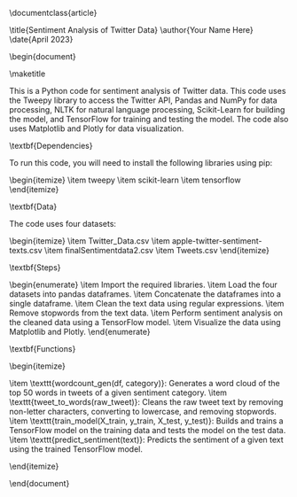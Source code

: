 \documentclass{article}

\title{Sentiment Analysis of Twitter Data}
\author{Your Name Here}
\date{April 2023}

\begin{document}

\maketitle

This is a Python code for sentiment analysis of Twitter data. This code uses the Tweepy library to access the Twitter API, Pandas and NumPy for data processing, NLTK for natural language processing, Scikit-Learn for building the model, and TensorFlow for training and testing the model. The code also uses Matplotlib and Plotly for data visualization.

\textbf{Dependencies}

To run this code, you will need to install the following libraries using pip:

\begin{itemize}
\item tweepy
\item scikit-learn
\item tensorflow
\end{itemize}

\textbf{Data}

The code uses four datasets:

\begin{itemize}
\item Twitter_Data.csv
\item apple-twitter-sentiment-texts.csv
\item finalSentimentdata2.csv
\item Tweets.csv
\end{itemize}

\textbf{Steps}

\begin{enumerate}
\item Import the required libraries.
\item Load the four datasets into pandas dataframes.
\item Concatenate the dataframes into a single dataframe.
\item Clean the text data using regular expressions.
\item Remove stopwords from the text data.
\item Perform sentiment analysis on the cleaned data using a TensorFlow model.
\item Visualize the data using Matplotlib and Plotly.
\end{enumerate}

\textbf{Functions}

\begin{itemize}

\item \texttt{wordcount_gen(df, category)}: Generates a word cloud of the top 50 words in tweets of a given sentiment category.
\item \texttt{tweet_to_words(raw_tweet)}: Cleans the raw tweet text by removing non-letter characters, converting to lowercase, and removing stopwords.
\item \texttt{train_model(X_train, y_train, X_test, y_test)}: Builds and trains a TensorFlow model on the training data and tests the model on the test data.
\item \texttt{predict_sentiment(text)}: Predicts the sentiment of a given text using the trained TensorFlow model.

\end{itemize}



\end{document}
